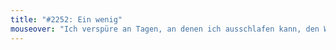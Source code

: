 ```yaml
---
title: "#2252: Ein wenig"
mouseover: "Ich verspüre an Tagen, an denen ich ausschlafen kann, den Wunsch, den Wecker auf eine überfrühe Uhrzeit zu stellen, dann zu erwachen, ihn auszuschalten und mit gesteigerter Zufriedenheit weiterzuschlafen."
---
```

